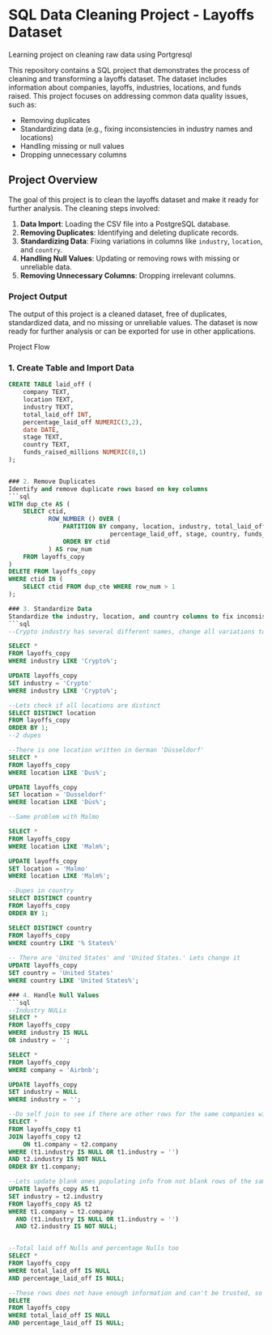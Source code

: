 # SQL Data Cleaning Project - Layoffs Dataset
Learning project on cleaning raw data using Portgresql


This repository contains a SQL project that demonstrates the process of cleaning and transforming a layoffs dataset. The dataset includes information about companies, layoffs, industries, locations, and funds raised. This project focuses on addressing common data quality issues, such as:

- Removing duplicates
- Standardizing data (e.g., fixing inconsistencies in industry names and locations)
- Handling missing or null values
- Dropping unnecessary columns

## Project Overview

The goal of this project is to clean the layoffs dataset and make it ready for further analysis. The cleaning steps involved:

1. **Data Import**: Loading the CSV file into a PostgreSQL database.
2. **Removing Duplicates**: Identifying and deleting duplicate records.
3. **Standardizing Data**: Fixing variations in columns like `industry`, `location`, and `country`.
4. **Handling Null Values**: Updating or removing rows with missing or unreliable data.
5. **Removing Unnecessary Columns**: Dropping irrelevant columns.

### Project Output
The output of this project is a cleaned dataset, free of duplicates, standardized data, and no missing or unreliable values. The dataset is now ready for further analysis or can be exported for use in other applications.

Project Flow 

### 1. Create Table and Import Data

```sql
CREATE TABLE laid_off (
    company TEXT,
    location TEXT,
    industry TEXT,
    total_laid_off INT,
    percentage_laid_off NUMERIC(3,2),
    date DATE,
    stage TEXT,
    country TEXT,
    funds_raised_millions NUMERIC(8,1)
);


### 2. Remove Duplicates
Identify and remove duplicate rows based on key columns
```sql
WITH dup_cte AS (
    SELECT ctid,
           ROW_NUMBER () OVER (
               PARTITION BY company, location, industry, total_laid_off, 
                            percentage_laid_off, stage, country, funds_raised_millions, date
               ORDER BY ctid
           ) AS row_num 
    FROM layoffs_copy
)
DELETE FROM layoffs_copy
WHERE ctid IN (
    SELECT ctid FROM dup_cte WHERE row_num > 1
);

### 3. Standardize Data
Standardize the industry, location, and country columns to fix inconsistencies.
```sql
--Crypto industry has several different names, change all variations to 'Crypto' 

SELECT *
FROM layoffs_copy
WHERE industry LIKE 'Crypto%';

UPDATE layoffs_copy
SET industry = 'Crypto'
WHERE industry LIKE 'Crypto%';

--Lets check if all locations are distinct 
SELECT DISTINCT location
FROM layoffs_copy
ORDER BY 1;
--2 dupes 

--There is one location written in German 'Düsseldorf'
SELECT *
FROM layoffs_copy
WHERE location LIKE 'Dus%';

UPDATE layoffs_copy
SET location = 'Dusseldorf'
WHERE location LIKE 'Düs%';

--Same problem with Malmo 

SELECT *
FROM layoffs_copy
WHERE location LIKE 'Malm%';

UPDATE layoffs_copy
SET location = 'Malmo'
WHERE location LIKE 'Malm%';

--Dupes in country 
SELECT DISTINCT country
FROM layoffs_copy
ORDER BY 1;

SELECT DISTINCT country
FROM layoffs_copy
WHERE country LIKE '% States%'
    
-- There are 'United States' and 'United States.' Lets change it 
UPDATE layoffs_copy
SET country = 'United States'
WHERE country LIKE 'United States%';

### 4. Handle Null Values
```sql
--Industry NULLs
SELECT *
FROM layoffs_copy
WHERE industry IS NULL
OR industry = '';

SELECT *
FROM layoffs_copy
WHERE company = 'Airbnb';

UPDATE layoffs_copy
SET industry = NULL
WHERE industry = '';

--Do self join to see if there are other rows for the same companies with industry filled in 
SELECT *
FROM layoffs_copy t1
JOIN layoffs_copy t2
	ON t1.company = t2.company
WHERE (t1.industry IS NULL OR t1.industry = '')
AND t2.industry IS NOT NULL
ORDER BY t1.company;

--Lets update blank ones populating info from not blank rows of the same companies 
UPDATE layoffs_copy AS t1
SET industry = t2.industry
FROM layoffs_copy AS t2
WHERE t1.company = t2.company
  AND (t1.industry IS NULL OR t1.industry = '')
  AND t2.industry IS NOT NULL;


--Total laid off Nulls and percentage Nulls too 
SELECT *
FROM layoffs_copy
WHERE total_laid_off IS NULL
AND percentage_laid_off IS NULL;

--These rows does not have enough information and can't be trusted, so better to delete them
DELETE 
FROM layoffs_copy
WHERE total_laid_off IS NULL
AND percentage_laid_off IS NULL;
